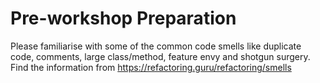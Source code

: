 # Pre-workshop Preparation

Please familiarise with some of the common code smells like duplicate code, comments, large class/method, feature envy and shotgun surgery. Find the information from
https://refactoring.guru/refactoring/smells
